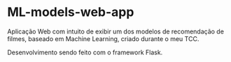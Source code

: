 # ML-models-web-app
Aplicação Web com intuito de exibir um dos modelos de recomendação de filmes, baseado em Machine Learning, criado durante o meu TCC. 

Desenvolvimento sendo feito com o framework Flask.
